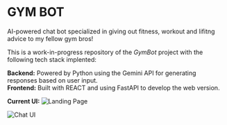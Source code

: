 # GYM BOT

AI-powered chat bot specialized in giving out fitness, workout and lifitng advice to my fellow gym bros!<br>

This is a work-in-progress repository of the *GymBot* project with the following tech stack implented:

**Backend:** Powered by Python using the Gemini API for generating responses based on user input. <br>
**Frontend:** Built with REACT and using FastAPI to develop the web version.

**Current UI:**
![Landing Page](https://github.com/user-attachments/assets/dfe1f450-ec79-446f-835c-4496f0a0694a)

![Chat UI](https://github.com/user-attachments/assets/ceb721fb-8593-4bb8-932a-dd1ee7ce9da7)






